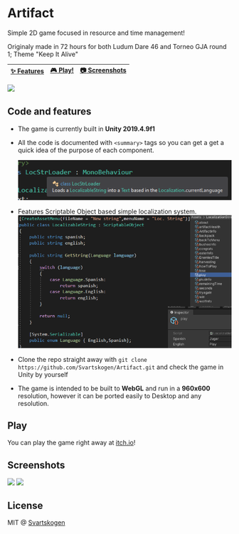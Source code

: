 # Artifact

Simple 2D game focused in resource and time management!

Originaly made in 72 hours for both Ludum Dare 46 and Torneo GJA round 1; Theme "Keep It Alive"

| [:sparkles: Features](#code-and-features) | [:video_game: Play!](#play) | [:camera: Screenshots](#screenshots) |
| --------------- | -------- | ----------- |

<img src="https://svartskogen.com/images/artifact.jpg" />

## Code and features

- The game is currently built in **Unity 2019.4.9f1**
- All the code is documented with `<summary>` tags so you can get a get a quick idea of the purpose of each component.

  <img src="documentation.png" />
- Features Scriptable Object based simple localization system.
  <img src="scriptableObjects.png" />
- Clone the repo straight away with `git clone https://github.com/Svartskogen/Artifact.git` and check the game in Unity by yourself
- The game is intended to be built to **WebGL** and run in a **960x600** resolution, however it can be ported easily to Desktop and any resolution.

## Play

You can play the game right away at [itch.io](https://svartskogen.itch.io/artifact)!

## Screenshots

<img src="https://img.itch.zone/aW1hZ2UvNjE4Mjg2LzMyOTAzMzQucG5n/347x500/CUkELl.png" />

<img src="https://img.itch.zone/aW1hZ2UvNjE4Mjg2LzMyOTAzMzUucG5n/347x500/1SxghU.png" />

## License

MIT @ [Svartskogen](https://github.com/Svartskogen)

